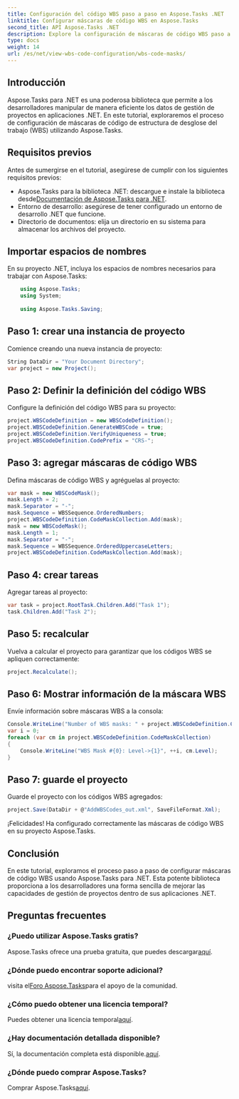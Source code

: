 ```yaml
---
title: Configuración del código WBS paso a paso en Aspose.Tasks .NET
linktitle: Configurar máscaras de código WBS en Aspose.Tasks
second_title: API Aspose.Tasks .NET
description: Explore la configuración de máscaras de código WBS paso a paso en proyectos .NET utilizando Aspose.Tasks. Mejore las capacidades de gestión de proyectos sin esfuerzo.
type: docs
weight: 14
url: /es/net/view-wbs-code-configuration/wbs-code-masks/
---
```

## Introducción
Aspose.Tasks para .NET es una poderosa biblioteca que permite a los desarrolladores manipular de manera eficiente los datos de gestión de proyectos en aplicaciones .NET. En este tutorial, exploraremos el proceso de configuración de máscaras de código de estructura de desglose del trabajo (WBS) utilizando Aspose.Tasks.
## Requisitos previos
Antes de sumergirse en el tutorial, asegúrese de cumplir con los siguientes requisitos previos:
-  Aspose.Tasks para la biblioteca .NET: descargue e instale la biblioteca desde[Documentación de Aspose.Tasks para .NET](https://reference.aspose.com/tasks/net/).
- Entorno de desarrollo: asegúrese de tener configurado un entorno de desarrollo .NET que funcione.
- Directorio de documentos: elija un directorio en su sistema para almacenar los archivos del proyecto.
## Importar espacios de nombres
En su proyecto .NET, incluya los espacios de nombres necesarios para trabajar con Aspose.Tasks:
```csharp
    using Aspose.Tasks;
    using System;
    
    using Aspose.Tasks.Saving;
```
## Paso 1: crear una instancia de proyecto
Comience creando una nueva instancia de proyecto:
```csharp
String DataDir = "Your Document Directory";
var project = new Project();
```
## Paso 2: Definir la definición del código WBS
Configure la definición del código WBS para su proyecto:
```csharp
project.WBSCodeDefinition = new WBSCodeDefinition();
project.WBSCodeDefinition.GenerateWBSCode = true;
project.WBSCodeDefinition.VerifyUniqueness = true;
project.WBSCodeDefinition.CodePrefix = "CRS-";
```
## Paso 3: agregar máscaras de código WBS
Defina máscaras de código WBS y agréguelas al proyecto:
```csharp
var mask = new WBSCodeMask();
mask.Length = 2;
mask.Separator = "-";
mask.Sequence = WBSSequence.OrderedNumbers;
project.WBSCodeDefinition.CodeMaskCollection.Add(mask);
mask = new WBSCodeMask();
mask.Length = 1;
mask.Separator = "-";
mask.Sequence = WBSSequence.OrderedUppercaseLetters;
project.WBSCodeDefinition.CodeMaskCollection.Add(mask);
```
## Paso 4: crear tareas
Agregar tareas al proyecto:
```csharp
var task = project.RootTask.Children.Add("Task 1");
task.Children.Add("Task 2");
```
## Paso 5: recalcular
Vuelva a calcular el proyecto para garantizar que los códigos WBS se apliquen correctamente:
```csharp
project.Recalculate();
```
## Paso 6: Mostrar información de la máscara WBS
Envíe información sobre máscaras WBS a la consola:
```csharp
Console.WriteLine("Number of WBS masks: " + project.WBSCodeDefinition.CodeMaskCollection.Count);
var i = 0;
foreach (var cm in project.WBSCodeDefinition.CodeMaskCollection)
{
    Console.WriteLine("WBS Mask #{0}: Level->{1}", ++i, cm.Level);
}
```
## Paso 7: guarde el proyecto
Guarde el proyecto con los códigos WBS agregados:
```csharp
project.Save(DataDir + @"AddWBSCodes_out.xml", SaveFileFormat.Xml);
```
¡Felicidades! Ha configurado correctamente las máscaras de código WBS en su proyecto Aspose.Tasks.
## Conclusión
En este tutorial, exploramos el proceso paso a paso de configurar máscaras de código WBS usando Aspose.Tasks para .NET. Esta potente biblioteca proporciona a los desarrolladores una forma sencilla de mejorar las capacidades de gestión de proyectos dentro de sus aplicaciones .NET.

## Preguntas frecuentes
### ¿Puedo utilizar Aspose.Tasks gratis?
 Aspose.Tasks ofrece una prueba gratuita, que puedes descargar[aquí](https://releases.aspose.com/).
### ¿Dónde puedo encontrar soporte adicional?
 visita el[Foro Aspose.Tasks](https://forum.aspose.com/c/tasks/15)para el apoyo de la comunidad.
### ¿Cómo puedo obtener una licencia temporal?
 Puedes obtener una licencia temporal[aquí](https://purchase.aspose.com/temporary-license/).
### ¿Hay documentación detallada disponible?
 Sí, la documentación completa está disponible.[aquí](https://reference.aspose.com/tasks/net/).
### ¿Dónde puedo comprar Aspose.Tasks?
 Comprar Aspose.Tasks[aquí](https://purchase.aspose.com/buy).